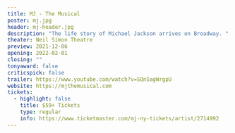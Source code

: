 ```yaml
---
title: MJ - The Musical
poster: mj.jpg
header: mj-header.jpg
description: "The life story of Michael Jackson arrives on Broadway. "
theater: Neil Simon Theatre
preview: 2021-12-06
opening: 2022-02-01
closing: ""
tonyaward: false
criticspick: false
trailer: https://www.youtube.com/watch?v=SQnSagWrgpU
website: https://mjthemusical.com
tickets:
  - highlight: false
    title: $59+ Tickets
    type: regular
    info: https://www.ticketmaster.com/mj-ny-tickets/artist/2714992
---
```

